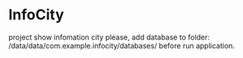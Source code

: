 # InfoCity
project show infomation city
please, add database to folder: /data/data/com.example.infocity/databases/ before run application.
